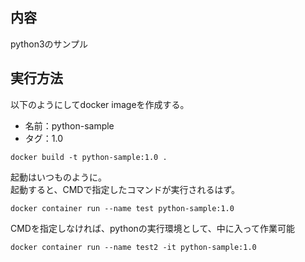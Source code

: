 ## 内容
python3のサンプル


## 実行方法
以下のようにしてdocker imageを作成する。
- 名前：python-sample
- タグ：1.0

```
docker build -t python-sample:1.0 .
```

起動はいつものように。<br>
起動すると、CMDで指定したコマンドが実行されるはず。

```
docker container run --name test python-sample:1.0
```

CMDを指定しなければ、pythonの実行環境として、中に入って作業可能
```
docker container run --name test2 -it python-sample:1.0
```
